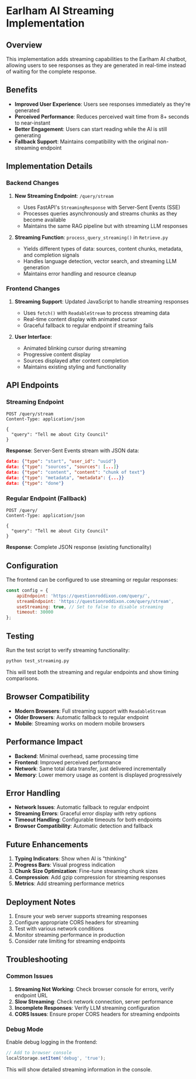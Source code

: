 # Earlham AI Streaming Implementation

## Overview

This implementation adds streaming capabilities to the Earlham AI chatbot, allowing users to see responses as they are generated in real-time instead of waiting for the complete response.

## Benefits

- **Improved User Experience**: Users see responses immediately as they're generated
- **Perceived Performance**: Reduces perceived wait time from 8+ seconds to near-instant
- **Better Engagement**: Users can start reading while the AI is still generating
- **Fallback Support**: Maintains compatibility with the original non-streaming endpoint

## Implementation Details

### Backend Changes

1. **New Streaming Endpoint**: `/query/stream`
   - Uses FastAPI's `StreamingResponse` with Server-Sent Events (SSE)
   - Processes queries asynchronously and streams chunks as they become available
   - Maintains the same RAG pipeline but with streaming LLM responses

2. **Streaming Function**: `process_query_streaming()` in `Retrieve.py`
   - Yields different types of data: sources, content chunks, metadata, and completion signals
   - Handles language detection, vector search, and streaming LLM generation
   - Maintains error handling and resource cleanup

### Frontend Changes

1. **Streaming Support**: Updated JavaScript to handle streaming responses
   - Uses `fetch()` with `ReadableStream` to process streaming data
   - Real-time content display with animated cursor
   - Graceful fallback to regular endpoint if streaming fails

2. **User Interface**:
   - Animated blinking cursor during streaming
   - Progressive content display
   - Sources displayed after content completion
   - Maintains existing styling and functionality

## API Endpoints

### Streaming Endpoint
```
POST /query/stream
Content-Type: application/json

{
  "query": "Tell me about City Council"
}
```

**Response**: Server-Sent Events stream with JSON data:
```json
data: {"type": "start", "user_id": "uuid"}
data: {"type": "sources", "sources": [...]}
data: {"type": "content", "content": "chunk of text"}
data: {"type": "metadata", "metadata": {...}}
data: {"type": "done"}
```

### Regular Endpoint (Fallback)
```
POST /query/
Content-Type: application/json

{
  "query": "Tell me about City Council"
}
```

**Response**: Complete JSON response (existing functionality)

## Configuration

The frontend can be configured to use streaming or regular responses:

```javascript
const config = {
    apiEndpoint: 'https://questionroddixon.com/query/',
    streamEndpoint: 'https://questionroddixon.com/query/stream',
    useStreaming: true, // Set to false to disable streaming
    timeout: 30000
};
```

## Testing

Run the test script to verify streaming functionality:

```bash
python test_streaming.py
```

This will test both the streaming and regular endpoints and show timing comparisons.

## Browser Compatibility

- **Modern Browsers**: Full streaming support with `ReadableStream`
- **Older Browsers**: Automatic fallback to regular endpoint
- **Mobile**: Streaming works on modern mobile browsers

## Performance Impact

- **Backend**: Minimal overhead, same processing time
- **Frontend**: Improved perceived performance
- **Network**: Same total data transfer, just delivered incrementally
- **Memory**: Lower memory usage as content is displayed progressively

## Error Handling

- **Network Issues**: Automatic fallback to regular endpoint
- **Streaming Errors**: Graceful error display with retry options
- **Timeout Handling**: Configurable timeouts for both endpoints
- **Browser Compatibility**: Automatic detection and fallback

## Future Enhancements

1. **Typing Indicators**: Show when AI is "thinking"
2. **Progress Bars**: Visual progress indication
3. **Chunk Size Optimization**: Fine-tune streaming chunk sizes
4. **Compression**: Add gzip compression for streaming responses
5. **Metrics**: Add streaming performance metrics

## Deployment Notes

1. Ensure your web server supports streaming responses
2. Configure appropriate CORS headers for streaming
3. Test with various network conditions
4. Monitor streaming performance in production
5. Consider rate limiting for streaming endpoints

## Troubleshooting

### Common Issues

1. **Streaming Not Working**: Check browser console for errors, verify endpoint URL
2. **Slow Streaming**: Check network connection, server performance
3. **Incomplete Responses**: Verify LLM streaming configuration
4. **CORS Issues**: Ensure proper CORS headers for streaming endpoints

### Debug Mode

Enable debug logging in the frontend:
```javascript
// Add to browser console
localStorage.setItem('debug', 'true');
```

This will show detailed streaming information in the console.